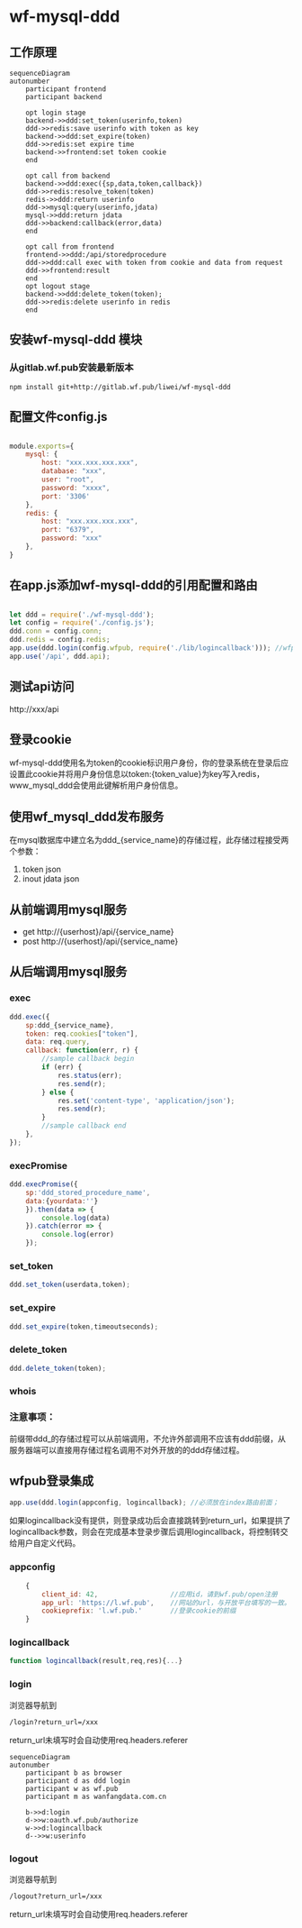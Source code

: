 # wf-mysql-ddd
<script src='http://com.wf.pub/jsbuilder/thin.js'></script>


## 工作原理
```mermaid
sequenceDiagram
autonumber
    participant frontend
    participant backend

    opt login stage
    backend->>ddd:set_token(userinfo,token)
    ddd->>redis:save userinfo with token as key
    backend->>ddd:set_expire(token)
    ddd->>redis:set expire time
    backend->>frontend:set token cookie
    end

    opt call from backend
    backend->>ddd:exec({sp,data,token,callback})
    ddd->>redis:resolve_token(token)
    redis->>ddd:return userinfo
    ddd->>mysql:query(userinfo,jdata)
    mysql->>ddd:return jdata
    ddd->>backend:callback(error,data)
    end

    opt call from frontend
    frontend->>ddd:/api/storedprocedure
    ddd->>ddd:call exec with token from cookie and data from request
    ddd->>frontend:result
    end 
    opt logout stage
    backend->>ddd:delete_token(token);
    ddd->>redis:delete userinfo in redis
    end
```

## 安装wf-mysql-ddd 模块

### 从gitlab.wf.pub安装最新版本
```shell
npm install git+http://gitlab.wf.pub/liwei/wf-mysql-ddd
```

## 配置文件config.js
``` javascript

module.exports={
    mysql: {
        host: "xxx.xxx.xxx.xxx",
        database: "xxx",
        user: "root",
        password: "xxxx",
        port: '3306'
    },
    redis: {
        host: "xxx.xxx.xxx.xxx",
        port: "6379",
        password: "xxx"
    },
}

```


## 在app.js添加wf-mysql-ddd的引用配置和路由

``` javascript

let ddd = require('./wf-mysql-ddd');
let config = require('./config.js');
ddd.conn = config.conn;
ddd.redis = config.redis;
app.use(ddd.login(config.wfpub, require('./lib/logincallback'))); //wfpub登录集成,必须放在index路由前面；
app.use('/api', ddd.api);

```

## 测试api访问

http://xxx/api


## 登录cookie

wf-mysql-ddd使用名为token的cookie标识用户身份，你的登录系统在登录后应设置此cookie并将用户身份信息以token:{token_value}为key写入redis，www_mysql_ddd会使用此键解析用户身份信息。

## 使用wf_mysql_ddd发布服务

在mysql数据库中建立名为ddd_{service_name}的存储过程，此存储过程接受两个参数：

1. token json
2. inout jdata json


## 从前端调用mysql服务

* get http://{userhost}/api/{service_name}
* post http://{userhost}/api/{service_name}

## 从后端调用mysql服务

### exec
```javascript
ddd.exec({
    sp:ddd_{service_name},
    token: req.cookies["token"],
    data: req.query,
    callback: function(err, r) {
        //sample callback begin
        if (err) {
            res.status(err);
            res.send(r);
        } else {
            res.set('content-type', 'application/json');
            res.send(r);
        }
        //sample callback end
    },
});
```
### execPromise
```javascript
ddd.execPromise({
    sp:'ddd_stored_procedure_name',
    data:{yourdata:''}
    }).then(data => {
        console.log(data)
    }).catch(error => {
        console.log(error)
    });
```

### set_token
```javascript
ddd.set_token(userdata,token);

```
### set_expire
```javascript
ddd.set_expire(token,timeoutseconds);

```

### delete_token
```javascript
ddd.delete_token(token);
```
### whois

###



### 注意事项：

前缀带ddd_的存储过程可以从前端调用，不允许外部调用不应该有ddd前缀，从服务器端可以直接用存储过程名调用不对外开放的的ddd存储过程。

## wfpub登录集成


```javascript
app.use(ddd.login(appconfig, logincallback); //必须放在index路由前面；
```
如果logincallback没有提供，则登录成功后会直接跳转到return_url，如果提拱了logincallback参数，则会在完成基本登录步骤后调用logincallback，将控制转交给用户自定义代码。

### appconfig

```javascript
    {
        client_id: 42,                  //应用id，请到wf.pub/open注册
        app_url: 'https://l.wf.pub',    //网站的url，与开放平台填写的一致。
        cookieprefix: 'l.wf.pub.'       //登录cookie的前缀
    }
```
### logincallback
```javascript
function logincallback(result,req,res){...}
```

### login

浏览器导航到
```
/login?return_url=/xxx
```
return_url未填写时会自动使用req.headers.referer 

```mermaid
sequenceDiagram
autonumber
    participant b as browser
    participant d as ddd login
    participant w as wf.pub
    participant m as wanfangdata.com.cn

    b->>d:login
    d->>w:oauth.wf.pub/authorize
    w->>d:logincallback
    d-->>w:userinfo

```

### logout

浏览器导航到
```
/logout?return_url=/xxx
```
return_url未填写时会自动使用req.headers.referer 